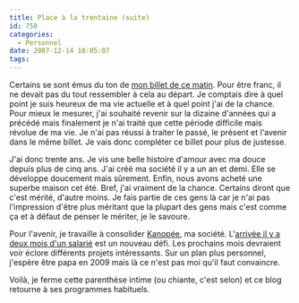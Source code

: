 ```yaml
---
title: Place à la trentaine (suite)
id: 758
categories:
  - Personnel
date: 2007-12-14 18:05:07
tags:
---
```


Certains se sont émus du ton de [mon billet de ce matin](/2007/12/14/743-place-la-trentaine). Pour être franc, il ne devait pas du tout ressembler à cela au départ. Je comptais dire à quel point je suis heureux de ma vie actuelle et à quel point j'ai de la chance. Pour mieux le mesurer, j'ai souhaité revenir sur la dizaine d'années qui a précédé mais finalement je n'ai traité que cette période difficile mais révolue de ma vie. Je n'ai pas réussi à traiter le passé, le présent et l'avenir dans le même billet. Je vais donc compléter ce billet pour plus de justesse.

J'ai donc trente ans. Je vis une belle histoire d'amour avec ma douce depuis plus de cinq ans. J'ai créé ma société il y a un an et demi. Elle se développe doucement mais sûrement. Enfin, nous avons acheté une superbe maison cet été. Bref, j'ai vraiment de la chance. Certains diront que c'est mérité, d'autre moins. Je fais partie de ces gens là car je n'ai pas l'impression d'être plus méritant que la plupart des gens mais c'est comme ça et à défaut de penser le mériter, je le savoure.

Pour l'avenir, je travaille à consolider [Kanopée](http://www.kanopee.net/), ma société. L'[arrivée il y a deux mois d'un salarié](http://www.kanopee.net/blog/post/2007/10/15/Arrivee-de-sang-neuf-chez-Kanopee) est un nouveau défi. Les prochains mois devraient voir éclore différents projets intéressants. Sur un plan plus personnel, j'espère être papa en 2009 mais là ce n'est pas moi qu'il faut convaincre.

Voilà, je ferme cette parenthèse intime (ou chiante, c'est selon) et ce blog retourne à ses programmes habituels.